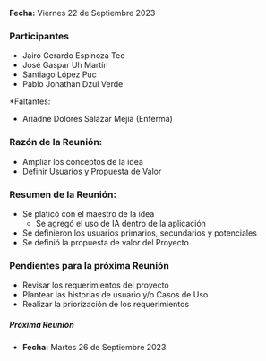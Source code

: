 **Fecha:** Viernes 22 de Septiembre 2023

### Participantes
- Jairo Gerardo Espinoza Tec
- José Gaspar Uh Martín
- Santiago López Puc
- Pablo Jonathan Dzul Verde

*Faltantes:
- Ariadne Dolores Salazar Mejía (Enferma)

### Razón de la Reunión:
- Ampliar los conceptos de la idea
- Definir Usuarios y Propuesta de Valor

### Resumen de la Reunión:
- Se platicó con el maestro de la idea
	- Se agregó el uso de IA dentro de la aplicación
- Se definieron los usuarios primarios, secundarios y potenciales
- Se definió la propuesta de valor del Proyecto

### Pendientes para la próxima Reunión
- Revisar los requerimientos del proyecto
- Plantear las historias de usuario y/o Casos de Uso
- Realizar la priorización de los requerimientos

##### Próxima Reunión
- **Fecha:** Martes 26 de Septiembre 2023